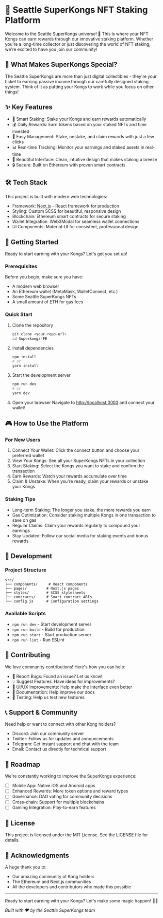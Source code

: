 # 🦍 Seattle SuperKongs NFT Staking Platform

Welcome to the Seattle SuperKongs universe! 🏀 This is where your NFT Kongs can earn rewards through our innovative staking platform. Whether you're a long-time collector or just discovering the world of NFT staking, we're excited to have you join our community!

## 🎯 What Makes SuperKongs Special?

The Seattle SuperKongs are more than just digital collectibles - they're your ticket to earning passive income through our carefully designed staking system. Think of it as putting your Kongs to work while you focus on other things!

## ✨ Key Features

- 🥩 Smart Staking: Stake your Kongs and earn rewards automatically
- 💰 Daily Rewards: Earn tokens based on your staked NFTs and time invested
- 🔄 Easy Management: Stake, unstake, and claim rewards with just a few clicks
- 📊 Real-time Tracking: Monitor your earnings and staked assets in real-time
- 🎨 Beautiful Interface: Clean, intuitive design that makes staking a breeze
- 🔒 Secure: Built on Ethereum with proven smart contracts

## 🛠️ Tech Stack

This project is built with modern web technologies:

- Framework: [Next.js](https://nextjs.org/) - React framework for production
- Styling: Custom SCSS for beautiful, responsive design
- Blockchain: Ethereum smart contracts for secure staking
- Wallet Integration: Web3Modal for seamless wallet connections
- UI Components: Material-UI for consistent, professional design

## 🚀 Getting Started

Ready to start earning with your Kongs? Let's get you set up!

### Prerequisites

Before you begin, make sure you have:
- A modern web browser
- An Ethereum wallet (MetaMask, WalletConnect, etc.)
- Some Seattle SuperKongs NFTs
- A small amount of ETH for gas fees

### Quick Start

1. Clone the repository
   ```bash
   git clone <your-repo-url>
   cd Superkongz-FE
   ```

2. Install dependencies
   ```bash
   npm install
   # or
   yarn install
   ```

3. Start the development server
   ```bash
   npm run dev
   # or
   yarn dev
   ```

4. Open your browser
   Navigate to [http://localhost:3000](http://localhost:3000) and connect your wallet!

## 🎮 How to Use the Platform

### For New Users

1. Connect Your Wallet: Click the connect button and choose your preferred wallet
2. View Your Kongs: See all your SuperKongs NFTs in your collection
3. Start Staking: Select the Kongs you want to stake and confirm the transaction
4. Earn Rewards: Watch your rewards accumulate over time
5. Claim & Unstake: When you're ready, claim your rewards or unstake your Kongs

### Staking Tips

- Long-term Staking: The longer you stake, the more rewards you earn
- Gas Optimization: Consider staking multiple Kongs in one transaction to save on gas
- Regular Claims: Claim your rewards regularly to compound your earnings
- Stay Updated: Follow our social media for staking events and bonus rewards

## 🔧 Development

### Project Structure

```
src/
├── components/     # React components
├── pages/         # Next.js pages
├── styles/        # SCSS stylesheets
├── contracts/     # Smart contract ABIs
└── config.js      # Configuration settings
```

### Available Scripts

- `npm run dev` - Start development server
- `npm run build` - Build for production
- `npm run start` - Start production server
- `npm run lint` - Run ESLint

## 🤝 Contributing

We love community contributions! Here's how you can help:

- 🐛 Report Bugs: Found an issue? Let us know!
- 💡 Suggest Features: Have ideas for improvements?
- 🎨 UI/UX Improvements: Help make the interface even better
- 📝 Documentation: Help improve our docs
- 🧪 Testing: Help us test new features

## 📞 Support & Community

Need help or want to connect with other Kong holders?

- Discord: Join our community server
- Twitter: Follow us for updates and announcements
- Telegram: Get instant support and chat with the team
- Email: Contact us directly for technical support

## 🎯 Roadmap

We're constantly working to improve the SuperKongs experience:

- [ ] Mobile App: Native iOS and Android apps
- [ ] Enhanced Rewards: More token options and reward types
- [ ] Governance: DAO voting for community decisions
- [ ] Cross-chain: Support for multiple blockchains
- [ ] Gaming Integration: Play-to-earn features

## 📄 License

This project is licensed under the MIT License. See the LICENSE file for details.

## 🙏 Acknowledgments

A huge thank you to:
- Our amazing community of Kong holders
- The Ethereum and Next.js communities
- All the developers and contributors who made this possible

---

Ready to start earning with your Kongs? Let's make some magic happen! 🦍✨

*Built with ❤️ by the Seattle SuperKongs team*
